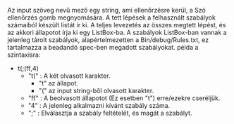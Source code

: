﻿Az input szöveg nevű mező egy string, ami ellenőrzésre kerül, a Szó ellenőrzés gomb megnyomására.
A tett lépések a felhasznált szabályok számaiból készült listát ír ki.
A teljes levezetés az összes megtett lépést, és az akkori állapotot írja ki egy ListBox-ba.
A szabályok ListBox-ban vannak a jelenleg tárolt szabályok, alapértelmezetten a Bin/debug/Rules.txt, ez tartalmazza a beadandó spec-ben megadott szabályokat.
példa a szintaxisra:
 - t(;(fť,4)
    - "t(" : A két olvasott karakter. 
      - "t" az állapot.
      - "(" az input string-ből olvasott karakter.
    - "fť" : A beolvasott állapotot (Ez esetben "t") erre/ezekre cseréljük.
 	- "4" : A jelenleg alkalmazni kívánt szabály száma.
    - ";" : Elválasztja a szabály feltételét, és magát a szabályt.

